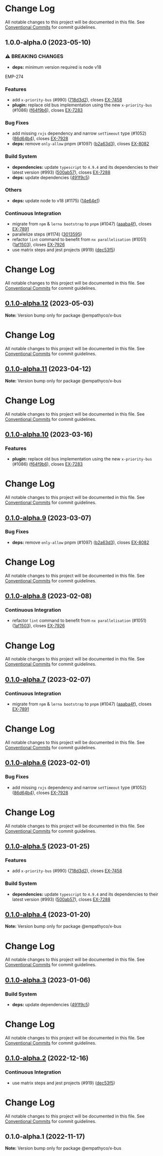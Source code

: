 # Change Log

All notable changes to this project will be documented in this file.
See [Conventional Commits](https://conventionalcommits.org) for commit guidelines.

## 1.0.0-alpha.0 (2023-05-10)


### ⚠ BREAKING CHANGES

* **deps:** minimum version required is node v18

EMP-274

### Features

* add `x-priority-bus` (#990) ([718d3d2](https://github.com/empathyco/x/commit/718d3d278e58a0f0d173ff4511245d59b1e6f036)), closes [EX-7458](https://searchbroker.atlassian.net/browse/EX-7458)
* **plugin:** replace old bus implementation using the new `x-priority-bus` (#1086) ([f64f9b6](https://github.com/empathyco/x/commit/f64f9b68225c4ee422eb007784e0eec813c95228)), closes [EX-7283](https://searchbroker.atlassian.net/browse/EX-7283)


### Bug Fixes

* add missing `rxjs` dependency and narrow `setTimeout` type (#1052) ([86d64b4](https://github.com/empathyco/x/commit/86d64b4be7249bcb802982dfb5690688e35b88c9)), closes [EX-7928](https://searchbroker.atlassian.net/browse/EX-7928)
* **deps:** remove  `only-allow` pnpm (#1097) ([b2a63d3](https://github.com/empathyco/x/commit/b2a63d308f20804d55a266189ab5d6242f88f6d8)), closes [EX-8082](https://searchbroker.atlassian.net/browse/EX-8082)


### Build System

* **dependencies:** update `typescript` to `4.9.4` and its dependencies to their latest version (#993) ([500ab57](https://github.com/empathyco/x/commit/500ab57e4729f5c4dcefaa31ed4a8497ddd349b9)), closes [EX-7288](https://searchbroker.atlassian.net/browse/EX-7288)
* **deps:** update dependencies ([491f9c5](https://github.com/empathyco/x/commit/491f9c5a27cf5eaa4dc3f31c97ea514bb8f3515b))


### Others

* **deps:** update node to v18 (#1175) ([14e64e1](https://github.com/empathyco/x/commit/14e64e11fdf7f3d27d59baf56b027857df9e61e7))


### Continuous Integration

* migrate from `npm` & `lerna bootstrap` to `pnpm` (#1047) ([aaaba4f](https://github.com/empathyco/x/commit/aaaba4f8a5498c16e17ea6daf9c18a1f49918f70)), closes [EX-7891](https://searchbroker.atlassian.net/browse/EX-7891)
* parallelize steps (#1174) ([3013595](https://github.com/empathyco/x/commit/3013595857c8dac33f36b2c0d08e747b0735c6a0))
* refactor `lint` command to benefit from `nx parallelisation` (#1051) ([1af1503](https://github.com/empathyco/x/commit/1af1503ff118d6232fdbb27e203037a89b1b52e0)), closes [EX-7926](https://searchbroker.atlassian.net/browse/EX-7926)
* use matrix steps and jest projects (#919) ([dec53f5](https://github.com/empathyco/x/commit/dec53f5da572a4a5f3c8519222c1ed94ed981967))



# Change Log

All notable changes to this project will be documented in this file. See
[Conventional Commits](https://conventionalcommits.org) for commit guidelines.

## [0.1.0-alpha.12](https://github.com/empathyco/x/compare/@empathyco/x-bus@0.1.0-alpha.11...@empathyco/x-bus@0.1.0-alpha.12) (2023-05-03)

**Note:** Version bump only for package @empathyco/x-bus

# Change Log

All notable changes to this project will be documented in this file. See
[Conventional Commits](https://conventionalcommits.org) for commit guidelines.

## [0.1.0-alpha.11](https://github.com/empathyco/x/compare/@empathyco/x-bus@0.1.0-alpha.10...@empathyco/x-bus@0.1.0-alpha.11) (2023-04-12)

**Note:** Version bump only for package @empathyco/x-bus

# Change Log

All notable changes to this project will be documented in this file. See
[Conventional Commits](https://conventionalcommits.org) for commit guidelines.

## [0.1.0-alpha.10](https://github.com/empathyco/x/compare/@empathyco/x-bus@0.1.0-alpha.9...@empathyco/x-bus@0.1.0-alpha.10) (2023-03-16)

### Features

- **plugin:** replace old bus implementation using the new `x-priority-bus` (#1086)
  ([f64f9b6](https://github.com/empathyco/x/commit/f64f9b68225c4ee422eb007784e0eec813c95228)),
  closes [EX-7283](https://searchbroker.atlassian.net/browse/EX-7283)

# Change Log

All notable changes to this project will be documented in this file. See
[Conventional Commits](https://conventionalcommits.org) for commit guidelines.

## [0.1.0-alpha.9](https://github.com/empathyco/x/compare/@empathyco/x-bus@0.1.0-alpha.8...@empathyco/x-bus@0.1.0-alpha.9) (2023-03-07)

### Bug Fixes

- **deps:** remove `only-allow` pnpm (#1097)
  ([b2a63d3](https://github.com/empathyco/x/commit/b2a63d308f20804d55a266189ab5d6242f88f6d8)),
  closes [EX-8082](https://searchbroker.atlassian.net/browse/EX-8082)

# Change Log

All notable changes to this project will be documented in this file. See
[Conventional Commits](https://conventionalcommits.org) for commit guidelines.

## [0.1.0-alpha.8](https://github.com/empathyco/x/compare/@empathyco/x-bus@0.1.0-alpha.7...@empathyco/x-bus@0.1.0-alpha.8) (2023-02-08)

### Continuous Integration

- refactor `lint` command to benefit from `nx parallelisation` (#1051)
  ([1af1503](https://github.com/empathyco/x/commit/1af1503ff118d6232fdbb27e203037a89b1b52e0)),
  closes [EX-7926](https://searchbroker.atlassian.net/browse/EX-7926)

# Change Log

All notable changes to this project will be documented in this file. See
[Conventional Commits](https://conventionalcommits.org) for commit guidelines.

## [0.1.0-alpha.7](https://github.com/empathyco/x/compare/@empathyco/x-bus@0.1.0-alpha.6...@empathyco/x-bus@0.1.0-alpha.7) (2023-02-07)

### Continuous Integration

- migrate from `npm` & `lerna bootstrap` to `pnpm` (#1047)
  ([aaaba4f](https://github.com/empathyco/x/commit/aaaba4f8a5498c16e17ea6daf9c18a1f49918f70)),
  closes [EX-7891](https://searchbroker.atlassian.net/browse/EX-7891)

# Change Log

All notable changes to this project will be documented in this file. See
[Conventional Commits](https://conventionalcommits.org) for commit guidelines.

## [0.1.0-alpha.6](https://github.com/empathyco/x/compare/@empathyco/x-bus@0.1.0-alpha.5...@empathyco/x-bus@0.1.0-alpha.6) (2023-02-01)

### Bug Fixes

- add missing `rxjs` dependency and narrow `setTimeout` type (#1052)
  ([86d64b4](https://github.com/empathyco/x/commit/86d64b4be7249bcb802982dfb5690688e35b88c9)),
  closes [EX-7928](https://searchbroker.atlassian.net/browse/EX-7928)

# Change Log

All notable changes to this project will be documented in this file. See
[Conventional Commits](https://conventionalcommits.org) for commit guidelines.

## [0.1.0-alpha.5](https://github.com/empathyco/x/compare/@empathyco/x-bus@0.1.0-alpha.4...@empathyco/x-bus@0.1.0-alpha.5) (2023-01-25)

### Features

- add `x-priority-bus` (#990)
  ([718d3d2](https://github.com/empathyco/x/commit/718d3d278e58a0f0d173ff4511245d59b1e6f036)),
  closes [EX-7458](https://searchbroker.atlassian.net/browse/EX-7458)

### Build System

- **dependencies:** update `typescript` to `4.9.4` and its dependencies to their latest version
  (#993)
  ([500ab57](https://github.com/empathyco/x/commit/500ab57e4729f5c4dcefaa31ed4a8497ddd349b9)),
  closes [EX-7288](https://searchbroker.atlassian.net/browse/EX-7288)

## [0.1.0-alpha.4](https://github.com/empathyco/x/compare/@empathyco/x-bus@0.1.0-alpha.3...@empathyco/x-bus@0.1.0-alpha.4) (2023-01-20)

**Note:** Version bump only for package @empathyco/x-bus

# Change Log

All notable changes to this project will be documented in this file. See
[Conventional Commits](https://conventionalcommits.org) for commit guidelines.

## [0.1.0-alpha.3](https://github.com/empathyco/x/compare/@empathyco/x-bus@0.1.0-alpha.2...@empathyco/x-bus@0.1.0-alpha.3) (2023-01-06)

### Build System

- **deps:** update dependencies
  ([491f9c5](https://github.com/empathyco/x/commit/491f9c5a27cf5eaa4dc3f31c97ea514bb8f3515b))

# Change Log

All notable changes to this project will be documented in this file. See
[Conventional Commits](https://conventionalcommits.org) for commit guidelines.

## [0.1.0-alpha.2](https://github.com/empathyco/x/compare/@empathyco/x-bus@0.1.0-alpha.1...@empathyco/x-bus@0.1.0-alpha.2) (2022-12-16)

### Continuous Integration

- use matrix steps and jest projects (#919)
  ([dec53f5](https://github.com/empathyco/x/commit/dec53f5da572a4a5f3c8519222c1ed94ed981967))

# Change Log

All notable changes to this project will be documented in this file. See
[Conventional Commits](https://conventionalcommits.org) for commit guidelines.

## 0.1.0-alpha.1 (2022-11-17)

**Note:** Version bump only for package @empathyco/x-bus
